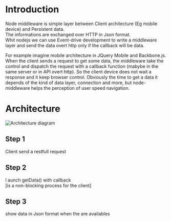 Introduction
===============
<p>
Node middleware is simple layer between Client architecture (Eg mobile device) and Persistent data.  <br />
The informations are exchanged over HTTP in Json format. <br />
Whit nodejs we can use Event-drive development to write a middleware layer and send the data overt http only if the callback will be data.
</p>
<p>
For example imagine mobile architecture in JQuery Mobile and Backbone.js. <br />
When the client sends a request to get some data, the middleware take the control and dispatch the request with a callback function (mabybe in the same server or in API overt http).
So the client device does not wait a response and it keep browser control. Obviously the time to get a data it depends of the kind of data layer, connection and more,  but node-middleware helps the perception of user speed navigation.
</p>

Architecture  
===============
             
![Architecture diagram](https://raw.github.com/amassi/node-middleware/master/architecture.png "Node middleware architecture to mobile application")

Step 1
------
   Client send a restfull request
   
Step 2
------
  l aunch getData() with callback  
   [is a non-blocking process for the client]
   
Step 3
------
   show data in Json format when the are availables

 
